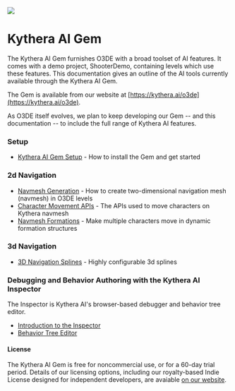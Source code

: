 
![](/images/user-guide/gems/kythera-ai/kythera-ai-logo-white-800px.png)

# Kythera AI Gem

The Kythera AI Gem furnishes O3DE with a broad toolset of AI features. It comes with a demo project, ShooterDemo, containing levels which use these features. This documentation gives an outline of the AI tools currently available through the Kythera AI Gem.

The Gem is available from our website at [https://kythera.ai/o3de](https://kythera.ai/o3de).

As O3DE itself evolves, we plan to keep developing our Gem -- and this documentation -- to include the full range of Kythera AI features.

### Setup

* [Kythera AI Gem Setup](Kythera-AI-Gem-Setup.md) - How to install the Gem and get started

### 2d Navigation

* [Navmesh Generation](Navmesh-Generation.md) - How to create two-dimensional navigation mesh (navmesh) in O3DE levels
* [Character Movement APIs](Character-Movement-APIs.md) - The APIs used to move characters on Kythera navmesh
* [Navmesh Formations](Navmesh-Formations.md) - Make multiple characters move in dynamic formation structures

### 3d Navigation

* [3D Navigation Splines](3D-Navigation-Splines-Tool.md) - Highly configurable 3d splines

### Debugging and Behavior Authoring with the Kythera AI Inspector

The Inspector is Kythera AI's browser-based debugger and behavior tree editor.

* [Introduction to the Inspector](Introduction-to-the-Inspector.md)
* [Behavior Tree Editor](Behavior-Tree-Editor.md)

#### License

The Kythera AI Gem is free for noncommercial use, or for a 60-day trial period. Details of our licensing options, including our royalty-based Indie License designed for independent developers, are avaiable [on our website](https://kythera.ai/o3de).
